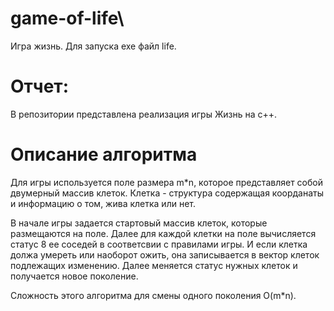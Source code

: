 # game-of-life\

Игра жизнь.
Для запуска exe файл life.

# Отчет: 
В репозитории представлена реализация игры Жизнь на с++.

# Описание алгоритма
Для игры используется поле размера m*n, которое представляет собой двумерный массив клеток. Клетка - структура содержащая коорданаты и информацию о том, жива клетка или нет.

В начале игры задается стартовый массив клеток, которые размещаются на поле. Далее для каждой клетки на поле вычисляется статус 8 ее соседей в соответсвии с правилами игры. И если клетка должа умереть или наоборот ожить, она записывается в вектор клеток подлежащих изменению. Далее меняется статус нужных клеток и получается новое поколение. 

Сложность этого алгоритма для смены одного поколения O(m*n).
